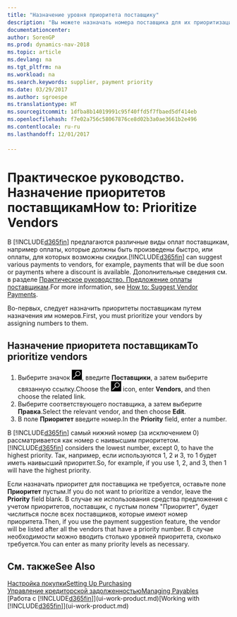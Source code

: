 ```yaml
---
title: "Назначение уровня приоритета поставщику"
description: "Вы можете назначать номера поставщика для их приоритизации и поддержки функции предложений платежей в Dynamics NAV."
documentationcenter: 
author: SorenGP
ms.prod: dynamics-nav-2018
ms.topic: article
ms.devlang: na
ms.tgt_pltfrm: na
ms.workload: na
ms.search.keywords: supplier, payment priority
ms.date: 03/29/2017
ms.author: sgroespe
ms.translationtype: HT
ms.sourcegitcommit: 1dfba8b14019991c95f40ffd5f7fbaed5df414eb
ms.openlocfilehash: f7e02a756c58067876ce8d02b3a0ae3661b2e496
ms.contentlocale: ru-ru
ms.lasthandoff: 12/01/2017

---
```

# <a name="how-to-prioritize-vendors"></a><span data-ttu-id="a72a1-103">Практическое руководство. Назначение приоритетов поставщикам</span><span class="sxs-lookup"><span data-stu-id="a72a1-103">How to: Prioritize Vendors</span></span>
<span data-ttu-id="a72a1-104">В [!INCLUDE[d365fin](includes/d365fin_md.md)] предлагаются различные виды оплат поставщикам, например оплаты, которые должны быть произведены быстро, или оплаты, для которых возможны скидки.</span><span class="sxs-lookup"><span data-stu-id="a72a1-104">[!INCLUDE[d365fin](includes/d365fin_md.md)] can suggest various payments to vendors, for example, payments that will be due soon or payments where a discount is available.</span></span> <span data-ttu-id="a72a1-105">Дополнительные сведения см. в разделе [Практическое руководство. Предложение оплаты поставщикам](payables-how-suggest-vendor-payments.md).</span><span class="sxs-lookup"><span data-stu-id="a72a1-105">For more information, see [How to: Suggest Vendor Payments](payables-how-suggest-vendor-payments.md).</span></span>

<span data-ttu-id="a72a1-106">Во-первых, следует назначить приоритеты поставщикам путем назначения им номеров.</span><span class="sxs-lookup"><span data-stu-id="a72a1-106">First, you must prioritize your vendors by assigning numbers to them.</span></span>

## <a name="to-prioritize-vendors"></a><span data-ttu-id="a72a1-107">Назначение приоритета поставщикам</span><span class="sxs-lookup"><span data-stu-id="a72a1-107">To prioritize vendors</span></span>
1. <span data-ttu-id="a72a1-108">Выберите значок ![Поиск страницы или отчета](media/ui-search/search_small.png "Значок поиска страницы или отчета"), введите **Поставщики**, а затем выберите связанную ссылку.</span><span class="sxs-lookup"><span data-stu-id="a72a1-108">Choose the ![Search for Page or Report](media/ui-search/search_small.png "Search for Page or Report icon") icon, enter **Vendors**, and then choose the related link.</span></span>
2. <span data-ttu-id="a72a1-109">Выберите соответствующего поставщика, а затем выберите **Правка**.</span><span class="sxs-lookup"><span data-stu-id="a72a1-109">Select the relevant vendor, and then choose **Edit**.</span></span>
3. <span data-ttu-id="a72a1-110">В поле **Приоритет** введите номер.</span><span class="sxs-lookup"><span data-stu-id="a72a1-110">In the **Priority** field, enter a number.</span></span>

<span data-ttu-id="a72a1-111">В [!INCLUDE[d365fin](includes/d365fin_md.md)] самый нижний номер (за исключением 0) рассматривается как номер с наивысшим приоритетом.</span><span class="sxs-lookup"><span data-stu-id="a72a1-111">[!INCLUDE[d365fin](includes/d365fin_md.md)] considers the lowest number, except 0, to have the highest priority.</span></span> <span data-ttu-id="a72a1-112">Так, например, если используются 1, 2 и 3, то 1 будет иметь наивысший приоритет.</span><span class="sxs-lookup"><span data-stu-id="a72a1-112">So, for example, if you use 1, 2, and 3, then 1 will have the highest priority.</span></span>

<span data-ttu-id="a72a1-113">Если назначать приоритет для поставщика не требуется, оставьте поле **Приоритет** пустым.</span><span class="sxs-lookup"><span data-stu-id="a72a1-113">If you do not want to prioritize a vendor, leave the **Priority** field blank.</span></span> <span data-ttu-id="a72a1-114">В случае же использования средства предложения с учетом приоритетов, поставщик, с пустым полем "Приоритет", будет числиться после всех поставщиков, которые имеют номер приоритета.</span><span class="sxs-lookup"><span data-stu-id="a72a1-114">Then, if you use the payment suggestion feature, the vendor will be listed after all the vendors that have a priority number.</span></span> <span data-ttu-id="a72a1-115">В случае необходимости можно вводить столько уровней приоритета, сколько требуется.</span><span class="sxs-lookup"><span data-stu-id="a72a1-115">You can enter as many priority levels as necessary.</span></span>

## <a name="see-also"></a><span data-ttu-id="a72a1-116">См. также</span><span class="sxs-lookup"><span data-stu-id="a72a1-116">See Also</span></span>
[<span data-ttu-id="a72a1-117">Настройка покупки</span><span class="sxs-lookup"><span data-stu-id="a72a1-117">Setting Up Purchasing</span></span>](purchasing-setup-purchasing.md)  
[<span data-ttu-id="a72a1-118">Управление кредиторской задолженностью</span><span class="sxs-lookup"><span data-stu-id="a72a1-118">Managing Payables</span></span>](payables-manage-payables.md)  
<span data-ttu-id="a72a1-119">[Работа с [!INCLUDE[d365fin](includes/d365fin_md.md)]](ui-work-product.md)</span><span class="sxs-lookup"><span data-stu-id="a72a1-119">[Working with [!INCLUDE[d365fin](includes/d365fin_md.md)]](ui-work-product.md)</span></span>

